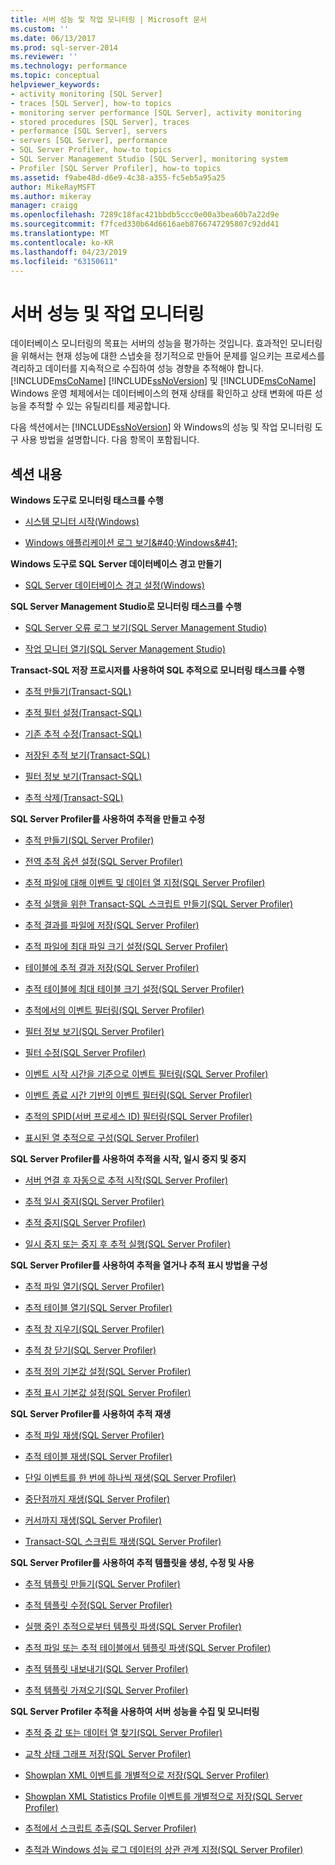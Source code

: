 ```yaml
---
title: 서버 성능 및 작업 모니터링 | Microsoft 문서
ms.custom: ''
ms.date: 06/13/2017
ms.prod: sql-server-2014
ms.reviewer: ''
ms.technology: performance
ms.topic: conceptual
helpviewer_keywords:
- activity monitoring [SQL Server]
- traces [SQL Server], how-to topics
- monitoring server performance [SQL Server], activity monitoring
- stored procedures [SQL Server], traces
- performance [SQL Server], servers
- servers [SQL Server], performance
- SQL Server Profiler, how-to topics
- SQL Server Management Studio [SQL Server], monitoring system
- Profiler [SQL Server Profiler], how-to topics
ms.assetid: f9abe48d-d6e9-4c38-a355-fc5eb5a95a25
author: MikeRayMSFT
ms.author: mikeray
manager: craigg
ms.openlocfilehash: 7289c18fac421bbdb5ccc0e00a3bea60b7a22d9e
ms.sourcegitcommit: f7fced330b64d6616aeb8766747295807c92dd41
ms.translationtype: MT
ms.contentlocale: ko-KR
ms.lasthandoff: 04/23/2019
ms.locfileid: "63150611"
---
```

# <a name="server-performance-and-activity-monitoring"></a>서버 성능 및 작업 모니터링
  데이터베이스 모니터링의 목표는 서버의 성능을 평가하는 것입니다. 효과적인 모니터링을 위해서는 현재 성능에 대한 스냅숏을 정기적으로 만들어 문제를 일으키는 프로세스를 격리하고 데이터를 지속적으로 수집하여 성능 경향을 추적해야 합니다. [!INCLUDE[msCoName](../../includes/msconame-md.md)] [!INCLUDE[ssNoVersion](../../includes/ssnoversion-md.md)] 및 [!INCLUDE[msCoName](../../includes/msconame-md.md)] Windows 운영 체제에서는 데이터베이스의 현재 상태를 확인하고 상태 변화에 따른 성능을 추적할 수 있는 유틸리티를 제공합니다.  
  
 다음 섹션에서는 [!INCLUDE[ssNoVersion](../../includes/ssnoversion-md.md)] 와 Windows의 성능 및 작업 모니터링 도구 사용 방법을 설명합니다. 다음 항목이 포함됩니다.  
  
## <a name="in-this-section"></a>섹션 내용  
 **Windows 도구로 모니터링 태스크를 수행**  
  
-   [시스템 모니터 시작&#40;Windows&#41;](start-system-monitor-windows.md)  
  
-   [Windows 애플리케이션 로그 보기&amp;#40;Windows&amp;#41;](view-the-windows-application-log-windows-10.md)  
  
 **Windows 도구로 SQL Server 데이터베이스 경고 만들기**  
  
-   [SQL Server 데이터베이스 경고 설정&#40;Windows&#41;](set-up-a-sql-server-database-alert-windows.md)  
  
 **SQL Server Management Studio로 모니터링 태스크를 수행**  
  
-   [SQL Server 오류 로그 보기&#40;SQL Server Management Studio&#41;](../../ssms/sql-server-management-studio-ssms.md)  
  
-   [작업 모니터 열기&#40;SQL Server Management Studio&#41;](../performance-monitor/open-activity-monitor-sql-server-management-studio.md)  
  
 **Transact-SQL 저장 프로시저를 사용하여 SQL 추적으로 모니터링 태스크를 수행**  
  
-   [추적 만들기&#40;Transact-SQL&#41;](../sql-trace/create-a-trace-transact-sql.md)  
  
-   [추적 필터 설정&#40;Transact-SQL&#41;](../../ssms/agent/set-sql-server-alias-for-sql-server-agent-service-ssms.md)  
  
-   [기존 추적 수정&#40;Transact-SQL&#41;](../sql-trace/modify-an-existing-trace-transact-sql.md)  
  
-   [저장된 추적 보기&#40;Transact-SQL&#41;](../sql-trace/view-a-saved-trace-transact-sql.md)  
  
-   [필터 정보 보기&#40;Transact-SQL&#41;](../sql-trace/view-filter-information-transact-sql.md)  
  
-   [추적 삭제&#40;Transact-SQL&#41;](../sql-trace/delete-a-trace-transact-sql.md)  
  
 **SQL Server Profiler를 사용하여 추적을 만들고 수정**  
  
-   [추적 만들기&#40;SQL Server Profiler&#41;](../../tools/sql-server-profiler/create-a-trace-sql-server-profiler.md)  
  
-   [전역 추적 옵션 설정&#40;SQL Server Profiler&#41;](../../tools/sql-server-profiler/set-global-trace-options-sql-server-profiler.md)  
  
-   [추적 파일에 대해 이벤트 및 데이터 열 지정&#40;SQL Server Profiler&#41;](../../tools/sql-server-profiler/specify-events-and-data-columns-for-a-trace-file-sql-server-profiler.md)  
  
-   [추적 실행을 위한 Transact-SQL 스크립트 만들기&#40;SQL Server Profiler&#41;](../../tools/sql-server-profiler/create-a-transact-sql-script-for-running-a-trace-sql-server-profiler.md)  
  
-   [추적 결과를 파일에 저장&#40;SQL Server Profiler&#41;](../../tools/sql-server-profiler/save-trace-results-to-a-file-sql-server-profiler.md)  
  
-   [추적 파일에 최대 파일 크기 설정&#40;SQL Server Profiler&#41;](../../tools/sql-server-profiler/set-a-maximum-file-size-for-a-trace-file-sql-server-profiler.md)  
  
-   [테이블에 추적 결과 저장&#40;SQL Server Profiler&#41;](../../tools/sql-server-profiler/save-trace-results-to-a-table-sql-server-profiler.md)  
  
-   [추적 테이블에 최대 테이블 크기 설정&#40;SQL Server Profiler&#41;](../../tools/sql-server-profiler/set-a-maximum-table-size-for-a-trace-table-sql-server-profiler.md)  
  
-   [추적에서의 이벤트 필터링&#40;SQL Server Profiler&#41;](../../tools/sql-server-profiler/filter-events-in-a-trace-sql-server-profiler.md)  
  
-   [필터 정보 보기&#40;SQL Server Profiler&#41;](../../tools/sql-server-profiler/view-filter-information-sql-server-profiler.md)  
  
-   [필터 수정&#40;SQL Server Profiler&#41;](../../tools/sql-server-profiler/modify-a-filter-sql-server-profiler.md)  
  
-   [이벤트 시작 시간을 기준으로 이벤트 필터링&#40;SQL Server Profiler&#41;](../../tools/sql-server-profiler/filter-events-based-on-the-event-start-time-sql-server-profiler.md)  
  
-   [이벤트 종료 시간 기반의 이벤트 필터링&#40;SQL Server Profiler&#41;](../../tools/sql-server-profiler/filter-events-based-on-the-event-end-time-sql-server-profiler.md)  
  
-   [추적의 SPID&#40;서버 프로세스 ID&#41; 필터링&#40;SQL Server Profiler&#41;](../../tools/sql-server-profiler/filter-server-process-ids-spids-in-a-trace-sql-server-profiler.md)  
  
-   [표시된 열 추적으로 구성&#40;SQL Server Profiler&#41;](../../tools/sql-server-profiler/organize-columns-displayed-in-a-trace-sql-server-profiler.md)  
  
 **SQL Server Profiler를 사용하여 추적을 시작, 일시 중지 및 중지**  
  
-   [서버 연결 후 자동으로 추적 시작&#40;SQL Server Profiler&#41;](../../tools/sql-server-profiler/start-a-trace-automatically-after-connecting-to-a-server-sql-server-profiler.md)  
  
-   [추적 일시 중지&#40;SQL Server Profiler&#41;](../../tools/sql-server-profiler/pause-a-trace-sql-server-profiler.md)  
  
-   [추적 중지&#40;SQL Server Profiler&#41;](../../tools/sql-server-profiler/stop-a-trace-sql-server-profiler.md)  
  
-   [일시 중지 또는 중지 후 추적 실행&#40;SQL Server Profiler&#41;](../../tools/sql-server-profiler/run-a-trace-after-it-has-been-paused-or-stopped-sql-server-profiler.md)  
  
 **SQL Server Profiler를 사용하여 추적을 열거나 추적 표시 방법을 구성**  
  
-   [추적 파일 열기&#40;SQL Server Profiler&#41;](../../tools/sql-server-profiler/open-a-trace-file-sql-server-profiler.md)  
  
-   [추적 테이블 열기&#40;SQL Server Profiler&#41;](../../tools/sql-server-profiler/open-a-trace-table-sql-server-profiler.md)  
  
-   [추적 창 지우기&#40;SQL Server Profiler&#41;](../../tools/sql-server-profiler/clear-a-trace-window-sql-server-profiler.md)  
  
-   [추적 창 닫기&#40;SQL Server Profiler&#41;](../../tools/sql-server-profiler/close-a-trace-window-sql-server-profiler.md)  
  
-   [추적 정의 기본값 설정&#40;SQL Server Profiler&#41;](../../tools/sql-server-profiler/set-trace-definition-defaults-sql-server-profiler.md)  
  
-   [추적 표시 기본값 설정&#40;SQL Server Profiler&#41;](../../tools/sql-server-profiler/set-trace-display-defaults-sql-server-profiler.md)  
  
 **SQL Server Profiler를 사용하여 추적 재생**  
  
-   [추적 파일 재생&#40;SQL Server Profiler&#41;](../../tools/sql-server-profiler/replay-a-trace-file-sql-server-profiler.md)  
  
-   [추적 테이블 재생&#40;SQL Server Profiler&#41;](../../tools/sql-server-profiler/replay-a-trace-table-sql-server-profiler.md)  
  
-   [단일 이벤트를 한 번에 하나씩 재생&#40;SQL Server Profiler&#41;](../../tools/sql-server-profiler/replay-a-single-event-at-a-time-sql-server-profiler.md)  
  
-   [중단점까지 재생&#40;SQL Server Profiler&#41;](../../tools/sql-server-profiler/replay-to-a-breakpoint-sql-server-profiler.md)  
  
-   [커서까지 재생&#40;SQL Server Profiler&#41;](../../tools/sql-server-profiler/replay-to-a-cursor-sql-server-profiler.md)  
  
-   [Transact-SQL 스크립트 재생&#40;SQL Server Profiler&#41;](../../tools/sql-server-profiler/replay-a-transact-sql-script-sql-server-profiler.md)  
  
 **SQL Server Profiler를 사용하여 추적 템플릿을 생성, 수정 및 사용**  
  
-   [추적 템플릿 만들기&#40;SQL Server Profiler&#41;](../../tools/sql-server-profiler/create-a-trace-template-sql-server-profiler.md)  
  
-   [추적 템플릿 수정&#40;SQL Server Profiler&#41;](../../database-engine/modify-a-trace-template-sql-server-profiler.md)  
  
-   [실행 중인 추적으로부터 템플릿 파생&#40;SQL Server Profiler&#41;](../../tools/sql-server-profiler/derive-a-template-from-a-running-trace-sql-server-profiler.md)  
  
-   [추적 파일 또는 추적 테이블에서 템플릿 파생&#40;SQL Server Profiler&#41;](../../tools/sql-server-profiler/derive-a-template-from-a-trace-file-or-trace-table-sql-server-profiler.md)  
  
-   [추적 템플릿 내보내기&#40;SQL Server Profiler&#41;](../../tools/sql-server-profiler/export-a-trace-template-sql-server-profiler.md)  
  
-   [추적 템플릿 가져오기&#40;SQL Server Profiler&#41;](../../tools/sql-server-profiler/import-a-trace-template-sql-server-profiler.md)  
  
 **SQL Server Profiler 추적을 사용하여 서버 성능을 수집 및 모니터링**  
  
-   [추적 중 값 또는 데이터 열 찾기&#40;SQL Server Profiler&#41;](../../tools/sql-server-profiler/find-a-value-or-data-column-while-tracing-sql-server-profiler.md)  
  
-   [교착 상태 그래프 저장&#40;SQL Server Profiler&#41;](save-deadlock-graphs-sql-server-profiler.md)  
  
-   [Showplan XML 이벤트를 개별적으로 저장&#40;SQL Server Profiler&#41;](save-showplan-xml-events-separately-sql-server-profiler.md)  
  
-   [Showplan XML Statistics Profile 이벤트를 개별적으로 저장&#40;SQL Server Profiler&#41;](save-showplan-xml-statistics-profile-events-separately-sql-server-profiler.md)  
  
-   [추적에서 스크립트 추출&#40;SQL Server Profiler&#41;](../../tools/sql-server-profiler/extract-a-script-from-a-trace-sql-server-profiler.md)  
  
-   [추적과 Windows 성능 로그 데이터의 상관 관계 지정&#40;SQL Server Profiler&#41;](../../database-engine/correlate-a-trace-with-windows-performance-log-data-sql-server-profiler.md)  
  
  
